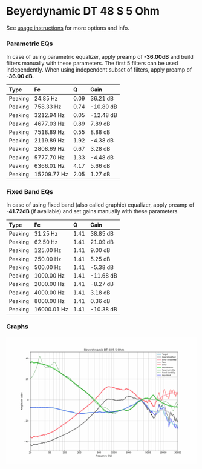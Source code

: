 # Beyerdynamic DT 48 S 5 Ohm
See [usage instructions](https://github.com/jaakkopasanen/AutoEq#usage) for more options and info.

### Parametric EQs
In case of using parametric equalizer, apply preamp of **-36.00dB** and build filters manually
with these parameters. The first 5 filters can be used independently.
When using independent subset of filters, apply preamp of **-36.00 dB**.

| Type    | Fc          |    Q | Gain      |
|:--------|:------------|:-----|:----------|
| Peaking | 24.85 Hz    | 0.09 | 36.21 dB  |
| Peaking | 758.33 Hz   | 0.74 | -10.80 dB |
| Peaking | 3212.94 Hz  | 0.05 | -12.48 dB |
| Peaking | 4677.03 Hz  | 0.89 | 7.89 dB   |
| Peaking | 7518.89 Hz  | 0.55 | 8.88 dB   |
| Peaking | 2119.89 Hz  | 1.92 | -4.38 dB  |
| Peaking | 2808.69 Hz  | 0.67 | 3.28 dB   |
| Peaking | 5777.70 Hz  | 1.33 | -4.48 dB  |
| Peaking | 6366.01 Hz  | 4.17 | 5.66 dB   |
| Peaking | 15209.77 Hz | 2.05 | 1.27 dB   |

### Fixed Band EQs
In case of using fixed band (also called graphic) equalizer, apply preamp of **-41.72dB**
(if available) and set gains manually with these parameters.

| Type    | Fc          |    Q | Gain      |
|:--------|:------------|:-----|:----------|
| Peaking | 31.25 Hz    | 1.41 | 38.85 dB  |
| Peaking | 62.50 Hz    | 1.41 | 21.09 dB  |
| Peaking | 125.00 Hz   | 1.41 | 9.00 dB   |
| Peaking | 250.00 Hz   | 1.41 | 5.25 dB   |
| Peaking | 500.00 Hz   | 1.41 | -5.38 dB  |
| Peaking | 1000.00 Hz  | 1.41 | -11.68 dB |
| Peaking | 2000.00 Hz  | 1.41 | -8.27 dB  |
| Peaking | 4000.00 Hz  | 1.41 | 3.18 dB   |
| Peaking | 8000.00 Hz  | 1.41 | 0.36 dB   |
| Peaking | 16000.01 Hz | 1.41 | -10.38 dB |

### Graphs
![](./Beyerdynamic%20DT%2048%20S%205%20Ohm.png)